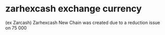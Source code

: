 # zarhexcash exchange currency 

(ex Zarcash)     Zarhexcash New Chain was created due to a reduction issue on 75 000
